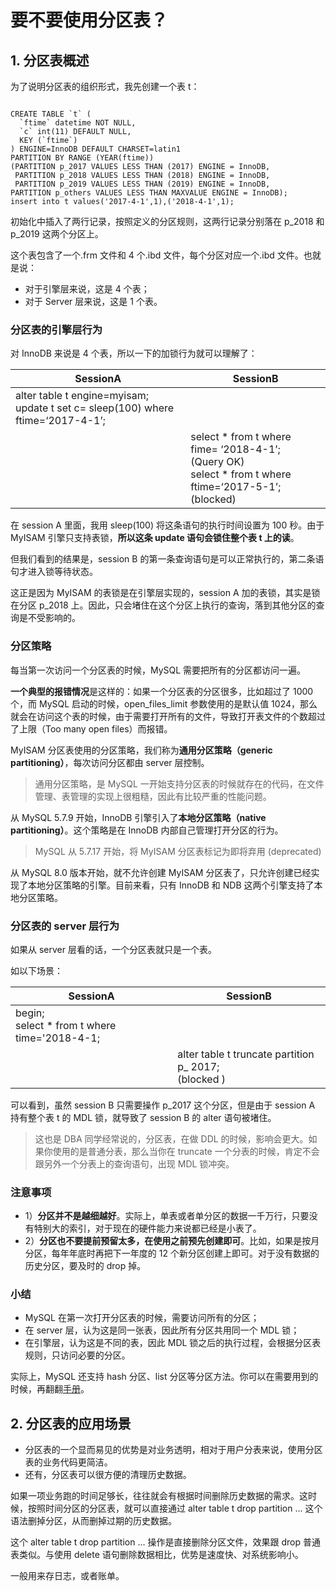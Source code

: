 # 要不要使用分区表？

## 1. 分区表概述

为了说明分区表的组织形式，我先创建一个表 t：

```mysql

CREATE TABLE `t` (
  `ftime` datetime NOT NULL,
  `c` int(11) DEFAULT NULL,
  KEY (`ftime`)
) ENGINE=InnoDB DEFAULT CHARSET=latin1
PARTITION BY RANGE (YEAR(ftime))
(PARTITION p_2017 VALUES LESS THAN (2017) ENGINE = InnoDB,
 PARTITION p_2018 VALUES LESS THAN (2018) ENGINE = InnoDB,
 PARTITION p_2019 VALUES LESS THAN (2019) ENGINE = InnoDB,
PARTITION p_others VALUES LESS THAN MAXVALUE ENGINE = InnoDB);
insert into t values('2017-4-1',1),('2018-4-1',1);
```

初始化中插入了两行记录，按照定义的分区规则，这两行记录分别落在 p_2018 和 p_2019 这两个分区上。

这个表包含了一个.frm 文件和 4 个.ibd 文件，每个分区对应一个.ibd 文件。也就是说：

* 对于引擎层来说，这是 4 个表；
* 对于 Server 层来说，这是 1 个表。



### 分区表的引擎层行为

对 InnoDB 来说是 4 个表，所以一下的加锁行为就可以理解了：

| SessionA                                                     | SessionB                                                     |
| ------------------------------------------------------------ | ------------------------------------------------------------ |
| alter table t engine=myisam;<br/>update t set c= sleep(100) where ftime=‘2017-4-1’; |                                                              |
|                                                              | select * from t where fime= ‘2018-4-1’;<br/>(Query OK)<br/>select * from t where ftime=‘2017-5-1’;<br/>(blocked) |

在 session A 里面，我用 sleep(100) 将这条语句的执行时间设置为 100 秒。由于 MyISAM 引擎只支持表锁，**所以这条 update 语句会锁住整个表 t 上的读**。

但我们看到的结果是，session B 的第一条查询语句是可以正常执行的，第二条语句才进入锁等待状态。

这正是因为 MyISAM 的表锁是在引擎层实现的，session A 加的表锁，其实是锁在分区 p_2018 上。因此，只会堵住在这个分区上执行的查询，落到其他分区的查询是不受影响的。



### 分区策略

每当第一次访问一个分区表的时候，MySQL 需要把所有的分区都访问一遍。

**一个典型的报错情况**是这样的：如果一个分区表的分区很多，比如超过了 1000 个，而 MySQL 启动的时候，open_files_limit 参数使用的是默认值 1024，那么就会在访问这个表的时候，由于需要打开所有的文件，导致打开表文件的个数超过了上限（Too many open files）而报错。

MyISAM 分区表使用的分区策略，我们称为**通用分区策略（generic partitioning）**，每次访问分区都由 server 层控制。

> 通用分区策略，是 MySQL 一开始支持分区表的时候就存在的代码，在文件管理、表管理的实现上很粗糙，因此有比较严重的性能问题。



从 MySQL 5.7.9 开始，InnoDB 引擎引入了**本地分区策略（native partitioning）**。这个策略是在 InnoDB 内部自己管理打开分区的行为。

> MySQL 从 5.7.17 开始，将 MyISAM 分区表标记为即将弃用 (deprecated)

从 MySQL 8.0 版本开始，就不允许创建 MyISAM 分区表了，只允许创建已经实现了本地分区策略的引擎。目前来看，只有 InnoDB 和 NDB 这两个引擎支持了本地分区策略。





### 分区表的 server 层行为

如果从 server 层看的话，一个分区表就只是一个表。

如以下场景：

| SessionA                                         | SessionB                                                 |
| ------------------------------------------------ | -------------------------------------------------------- |
| begin;<br/>select * from t where time='2018-4-1; |                                                          |
|                                                  | alter table t truncate partition p_ 2017;<br/>(blocked ) |

可以看到，虽然 session B 只需要操作 p_2017 这个分区，但是由于 session A 持有整个表 t 的 MDL 锁，就导致了 session B 的 alter 语句被堵住。

> 这也是 DBA 同学经常说的，分区表，在做 DDL 的时候，影响会更大。如果你使用的是普通分表，那么当你在 truncate 一个分表的时候，肯定不会跟另外一个分表上的查询语句，出现 MDL 锁冲突。



### 注意事项

* 1）**分区并不是越细越好**。实际上，单表或者单分区的数据一千万行，只要没有特别大的索引，对于现在的硬件能力来说都已经是小表了。
* 2）**分区也不要提前预留太多，在使用之前预先创建即可**。比如，如果是按月分区，每年年底时再把下一年度的 12 个新分区创建上即可。对于没有数据的历史分区，要及时的 drop 掉。



### 小结

* MySQL 在第一次打开分区表的时候，需要访问所有的分区；
* 在 server 层，认为这是同一张表，因此所有分区共用同一个 MDL 锁；
* 在引擎层，认为这是不同的表，因此 MDL 锁之后的执行过程，会根据分区表规则，只访问必要的分区。

实际上，MySQL 还支持 hash 分区、list 分区等分区方法。你可以在需要用到的时候，再翻翻[手册](https://dev.mysql.com/doc/refman/8.0/en/partitioning-types.html)。

## 2. 分区表的应用场景

* 分区表的一个显而易见的优势是对业务透明，相对于用户分表来说，使用分区表的业务代码更简洁。
* 还有，分区表可以很方便的清理历史数据。

如果一项业务跑的时间足够长，往往就会有根据时间删除历史数据的需求。这时候，按照时间分区的分区表，就可以直接通过 alter table t drop partition ... 这个语法删掉分区，从而删掉过期的历史数据。

这个 alter table t drop partition ... 操作是直接删除分区文件，效果跟 drop 普通表类似。与使用 delete 语句删除数据相比，优势是速度快、对系统影响小。



一般用来存日志，或者账单。